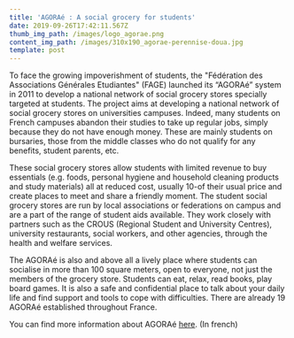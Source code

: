 ```yaml
---
title: 'AGORAé : A social grocery for students'
date: 2019-09-26T17:42:11.567Z
thumb_img_path: /images/logo_agorae.png
content_img_path: /images/310x190_agorae-perennise-doua.jpg
template: post
---
```

To face the growing impoverishment of students, the "Fédération des Associations Générales Etudiantes" (FAGE) launched its “AGORAé” system in 2011 to develop a national network of social grocery stores specially targeted at students. The project aims at developing a national network of social grocery stores on universities campuses. Indeed, many students on French campuses abandon their studies to take up regular jobs, simply because they do not have enough money. These are mainly students on bursaries, those from the middle classes who do not qualify for any benefits, student parents, etc.

These social grocery stores allow students with limited revenue to buy essentials (e.g. foods, personal hygiene and household cleaning products and study materials) all at reduced cost, usually 10-of their usual price and create places to meet and share a friendly moment. The student social grocery stores are run by local associations or federations on campus and are a part of the range of student aids available. They work closely with partners such as the CROUS (Regional Student and University Centres), university restaurants, social workers, and other agencies, through the health and welfare services.

The AGORAé is also and above all a lively place where students can socialise in more than 100 square meters, open to everyone, not just the members of the grocery store. Students can eat, relax, read books, play board games. It is also a safe and confidential place to talk about your daily life and find support and tools to cope with difficulties.
 There are already 19 AGORAé established throughout France.

You can find more information about AGORAé [here](https://www.fage.org/innovation-sociale/solidarite-etudiante/agorae-fage/). (In french)
